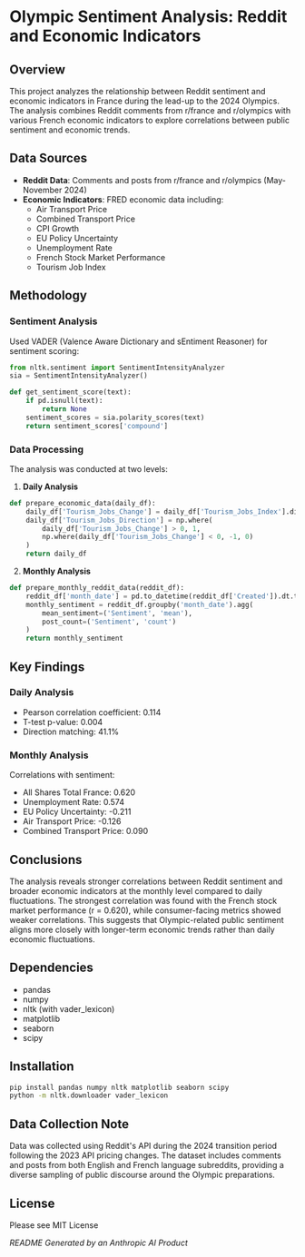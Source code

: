 # Olympic Sentiment Analysis: Reddit and Economic Indicators

## Overview
This project analyzes the relationship between Reddit sentiment and economic indicators in France during the lead-up to the 2024 Olympics. The analysis combines Reddit comments from r/france and r/olympics with various French economic indicators to explore correlations between public sentiment and economic trends.

## Data Sources
- **Reddit Data**: Comments and posts from r/france and r/olympics (May-November 2024)
- **Economic Indicators**: FRED economic data including:
  - Air Transport Price
  - Combined Transport Price
  - CPI Growth
  - EU Policy Uncertainty
  - Unemployment Rate
  - French Stock Market Performance
  - Tourism Job Index

## Methodology

### Sentiment Analysis
Used VADER (Valence Aware Dictionary and sEntiment Reasoner) for sentiment scoring:
```python
from nltk.sentiment import SentimentIntensityAnalyzer
sia = SentimentIntensityAnalyzer()

def get_sentiment_score(text):
    if pd.isnull(text):
        return None
    sentiment_scores = sia.polarity_scores(text)
    return sentiment_scores['compound']
```

### Data Processing
The analysis was conducted at two levels:

1. **Daily Analysis**
```python
def prepare_economic_data(daily_df):
    daily_df['Tourism_Jobs_Change'] = daily_df['Tourism_Jobs_Index'].diff()
    daily_df['Tourism_Jobs_Direction'] = np.where(
        daily_df['Tourism_Jobs_Change'] > 0, 1,
        np.where(daily_df['Tourism_Jobs_Change'] < 0, -1, 0)
    )
    return daily_df
```

2. **Monthly Analysis**
```python
def prepare_monthly_reddit_data(reddit_df):
    reddit_df['month_date'] = pd.to_datetime(reddit_df['Created']).dt.to_period('M')
    monthly_sentiment = reddit_df.groupby('month_date').agg(
        mean_sentiment=('Sentiment', 'mean'),
        post_count=('Sentiment', 'count')
    )
    return monthly_sentiment
```

## Key Findings

### Daily Analysis
- Pearson correlation coefficient: 0.114
- T-test p-value: 0.004
- Direction matching: 41.1%

### Monthly Analysis
Correlations with sentiment:
- All Shares Total France: 0.620
- Unemployment Rate: 0.574
- EU Policy Uncertainty: -0.211
- Air Transport Price: -0.126
- Combined Transport Price: 0.090

## Conclusions
The analysis reveals stronger correlations between Reddit sentiment and broader economic indicators at the monthly level compared to daily fluctuations. The strongest correlation was found with the French stock market performance (r = 0.620), while consumer-facing metrics showed weaker correlations. This suggests that Olympic-related public sentiment aligns more closely with longer-term economic trends rather than daily economic fluctuations.

## Dependencies
- pandas
- numpy
- nltk (with vader_lexicon)
- matplotlib
- seaborn
- scipy

## Installation
```bash
pip install pandas numpy nltk matplotlib seaborn scipy
python -m nltk.downloader vader_lexicon
```

## Data Collection Note
Data was collected using Reddit's API during the 2024 transition period following the 2023 API pricing changes. The dataset includes comments and posts from both English and French language subreddits, providing a diverse sampling of public discourse around the Olympic preparations.

## License
Please see MIT License

*README Generated by an Anthropic AI Product*
